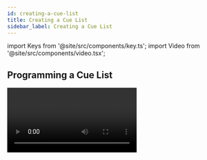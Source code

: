 ```yaml
---
id: creating-a-cue-list
title: Creating a Cue List
sidebar_label: Creating a Cue List
---
```


import Keys from '@site/src/components/key.ts';
import Video from '@site/src/components/video.tsx';

## Programming a Cue List

<Video videoId="Kp6XhdG6keM" title="Cuelist Basics" />

Programming a cue list is similar to [recording a chase](../chases/creating-a-chase.md).

You need to set up the look on the stage for each cue and then add it to
the cue list. If you want to set fade times, you can either set them
while saving the cues or [later](cue-list-timing.md).

1. Press <Keys.HardKey>Record</Keys.HardKey> then <Keys.SoftKey>Create Cue List</Keys.SoftKey>.
2. Press the **Select** button of the playback where you want to store the
Cue List *(you can also store cue lists in the Playbacks window)*.
3. Select the [Record Mode](#record-mode) of the console: by Fixture, Channel, Stage or
Quick Build; if you are using tracking, <Keys.SoftKey>Record Mode Channel</Keys.SoftKey> is best
as you are sure to only record the attributes you have explicitly set,
but you do need to make sure you have changed all the things you want to
be recorded so they are in the programmer.
4. Set the default Fade and Delay times, and automatic cue linking,
using <Keys.SoftKey>Set Times</Keys.SoftKey>. These settings will be allocated to every new cue.
5. Set up the look for the first cue, either manually or by using
&nbsp;<Keys.HardKey>Include</Keys.HardKey> (see [Include Function](../cues/editing-cues.md/#using-parts-of-existing-cues---the-include-function)) on existing cues. You can use the [Shape Generator](../effects/shape-generator.md) and the
[Pixel Mapper](../effects/pixel-mapper.md).
6. If you require a **legend** for the cue, set it now using <Keys.SoftKey>Legend</Keys.SoftKey>.
You can also change this later using [Unfold](editing-cue-lists.md#editing-a-cue-list-using-unfold) or [Set Legend](#changing-legends-for-cues-in-a-cue-list) (see next
section).
7. Press the **Select** button of the handle or <Keys.SoftKey>Append Cue</Keys.SoftKey> to store the
programmer contents as Cue 1 of the cue list.
8. Repeat steps 5 - 7 for additional cues. Do not press <Keys.HardKey>Clear</Keys.HardKey> in
between cues, unless you want levels to track through from previous
cues, as any faders moving to zero will not be stored. If you do press
clear, you must make sure that all channels you want to record are
selected or in the programmer (inverted display).
9. Press <Keys.HardKey>Exit</Keys.HardKey> to finish when you have stored all the cues.

-   You can [reopen the cue list](editing-cue-lists.md) to add more cues by repeating the
    procedure above; this does not affect any cues already stored in the
    cue list.

-   To add more cues to the end of the existing cues press <Keys.SoftKey>Append
    cue</Keys.SoftKey>.

-   To edit an existing cue, press <Keys.SoftKey>Cue Number=</Keys.SoftKey> and type the cue
    number to edit. Make the changes then press <Keys.SoftKey>Update Cue x</Keys.SoftKey>.

-   To insert new cues, see [Editing Cue Lists](editing-cue-lists.md).

-   The **Advanced Options menu** allows you to renumber all the cues, and
    to change the number of an existing cue.

-   There is no limit to the number of cues in a cue list.

-   Cue lists offer a **Move In Dark** function which will move fixtures to
    the correct position for their next cue while they are set to zero
    intensity. See the [Move In Dark (MID)](../cue-lists/cue-list-playback.md#move-in-dark-mid-functions) functions section.

-   You can change the [tracking mode](cue-list-options.md#tracking) of each cue.

### Record Mode

<Keys.SoftKey>Record Mode</Keys.SoftKey> lets you select **Record By Fixture** (all attributes of
    any modified or selected fixture are saved), **Record By Channel** (only
    modified attributes are saved), **Record Stage** (all fixtures with a
    non-zero dimmer channel are saved) or **Quick Build** (allows you to
    build a cue from other playbacks or palettes; select the
    playbacks/palettes you wish to use and press <Keys.SoftKey>OK</Keys.SoftKey>).

> **Record By Channel** is useful if you want to layer this cue list with
    other playbacks to create an effect.

## Changing Legends for Cues in a Cue List

You can set a legend for each cue, which is shown on the screen when
running the cue list and can be helpful for keeping track of where you
are.

1. Press <Keys.SoftKey>Set Legend</Keys.SoftKey> in the top level menu. If you are setting
legends for several cues, press <Keys.HardKey>Menu Latch</Keys.HardKey> to latch the Set Legend
menu.
2. Press the **Select** button of the Cue List.
3. The cues in the cue list are shown on the screen. Touch the list or
use Wheel A to select which cue is to be renamed.
5. Press <Keys.SoftKey>Cue Legend</Keys.SoftKey> and type the legend on the keyboard, then press <Keys.HardKey>Enter</Keys.HardKey>.
6. If you latched the menu, you can continue to set legends for other
cues, or press <Keys.HardKey>Exit</Keys.HardKey> to finish.

## Shape Tracking in Cue Lists

Shapes can track between cues in cue lists. If shape tracking is
enabled, a shape started in a cue will continue through following cues.
Shape tracking is enabled using the <Keys.SoftKey>Shape Tracking</Keys.SoftKey> option in the
playback Options for the cue list - see [Cue List Options](cue-list-options.md#playback-tab).

Cues containing shapes have a button for each shape.

![Cue List window showing tracking shapes](/docs/images/Cue-List-window-showing-tracking-shapes.png)

In the following cues where shapes are tracking, an option switch is
shown for each active shape:

| Setting | Action |
| --- | --- |
| T | Allows the shape to track to the next cue |
| B | Blocks the shape so it will not appear in following cues |

The cue itself can also have options set to block all shapes, see
[Cue List Options](cue-list-options.md#playback-tab).

You can also block attributes for shapes independently during recording
using the **@** menu. Select the **Attribute** using the attribute bank buttons,
press <Keys.HardKey>@</Keys.HardKey> then the <Keys.HardKey>FX</Keys.HardKey> group button. The softkeys will then give the
options <Keys.SoftKey>Block Shape</Keys.SoftKey> and <Keys.SoftKey>Unblock Shape</Keys.SoftKey>. If an attribute is set to
**Blocked** the wheel display will show a *"Blocked"* watermark.

If the **Shape Tracking** option in [Cue list options](cue-list-options.md#playback-tab) is not enabled, shapes in each cue are independent
from each other. If an identical shape (with the same size and speed) is
saved in a following cue then the shape will continue running rather
than restarting.

## Autoloading a Playback within a Cue List

You can program a cue within a cue list to automatically load one or
more playbacks when the cue fires. The playback can be a single cue, a
chase or another cue list. This can be a useful way to trigger chases or
effects from the cue list.

You can either automatically save active playbacks as **Autoloads**, or you
can manually allocate **Autoloads** to cues.

To automatically record active playbacks as Autoloads:

1. After selecting **Cue List Record**, turn on <Keys.SoftKey>Autoload Live Playbacks</Keys.SoftKey>
in the <Keys.SoftKey>Advanced Options</Keys.SoftKey> menu of the cue list record screen.
2. Turn on the playbacks you wish to load for this cue.
3. **Save the cue**. Active playbacks will be saved as Autoloads.

To manually edit autoloads use the playback view for the cue list:

1. Press <Keys.HardKey>Open/View</Keys.HardKey>
2. Press the **Select button** of the Cue List.
3. The cues in the cue list are shown on the screen. Click on the
**Autoload** you wish to change. *(You will need to set the window to full
screen size or scroll across to see the Autoload column. If the Autoload
column is not shown, click on the Show All button on the left of the
window.)*<br/>
  ![Cue List Window with Autoload playback](/docs/images/Cue-List-Window-with-Autoload-playback.png)
4. Press the **Select button** of the playback which is to be loaded. The
playback legend appears on the softkeys.
5. You can continue to add Autoloads to other cues, or press <Keys.HardKey>Exit</Keys.HardKey>
to finish.



The Autoloaded playback will be fired when
the cue starts, and killed when the cue list moves on to the next cue,
unless you have also loaded the playback into the next cue.

You can set options for each Autoloaded playback by pressing the softkey
where the Autoloaded playback is shown.

For a cue, the only option is <Keys.SoftKey>Remove this Autoload</Keys.SoftKey>.

For a chase or cue list, **softkey B** lets you select whether to load the
playback from the *start*, to start at a *specific cue*, or to press *Go* on
the target playback.

In the Autoload Times column you can set fade in, fade out and delay
times for the autoloaded playback. Normally the autoload will use the
times set for the cue, but you can also select <Keys.SoftKey>Use Individual Target
Times</Keys.SoftKey> which will use the times set in the autoloaded playback, or you
can set independent times yourself.

## Running a Key Macro from a Cue List

You can program a cue within a cue list to trigger a key macro. This
allows you to set up custom actions which can be performed when a cue in
a cue list fires; for example you may want to lamp on your fixtures as
the first cue in the cue list.

1. Press <Keys.HardKey>Options</Keys.HardKey> (or the <Keys.SoftKey>Options</Keys.SoftKey> softkey on the root menu).
2. Press the **Select** button for the cue list.
3. Select <Keys.SoftKey>Macros</Keys.SoftKey>.
4. In the **Playback View window**, select the **step** you want to add a macro
to.
5. Press the button(s) for the macro(s) you want to attach to the step,
or press <Keys.SoftKey>Add</Keys.SoftKey> and choose an action from the list.
6. The **"Macros"** column shows the macros you have added.

> You can remove macros by selecting the cue, pressing the softkey for
    the macro you wish to remove and then pressing <Keys.SoftKey>Remove Link</Keys.SoftKey>.

## Keyboard Shortcuts/Syntax for Cue Lists

The following keyboard syntax can be used for fast cue list recording
and editing. These commands work for the selected or currently connected
playback where **n** is the cue number.

Shortcut | Action
--- | ---
<Keys.HardKey>Record</Keys.HardKey>, <Keys.HardKey>Connect/Cue</Keys.HardKey>, **n**, <Keys.HardKey>Enter</Keys.HardKey> | Record cue **n**
<Keys.HardKey>Copy</Keys.HardKey>, <Keys.HardKey>Connect/Cue</Keys.HardKey>, n | Copy cue **n**
<Keys.HardKey>Delete</Keys.HardKey>, <Keys.HardKey>Connect/Cue</Keys.HardKey>, n | Delete cue **n**
<Keys.HardKey>Include</Keys.HardKey>, <Keys.HardKey>Connect/Cue</Keys.HardKey>, n | Include cue **n**
<Keys.HardKey>Connect/Cue</Keys.HardKey>, n, <Keys.HardKey>Go</Keys.HardKey> | Go cue **n**
